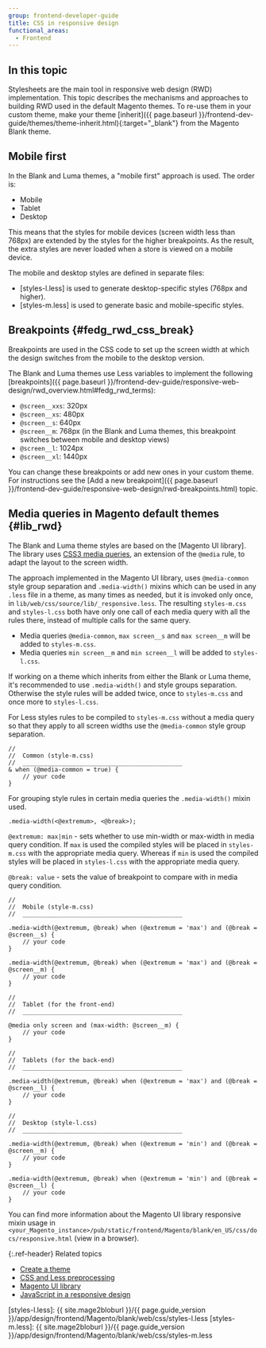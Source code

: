 ```yaml
---
group: frontend-developer-guide
title: CSS in responsive design
functional_areas:
  - Frontend
---
```


## In this topic

Stylesheets are the main tool in responsive web design (RWD) implementation. This topic describes the mechanisms and approaches to building RWD used in the default Magento themes. To re-use them in your custom theme, make your theme [inherit]({{ page.baseurl }}/frontend-dev-guide/themes/theme-inherit.html){:target="_blank"} from the Magento Blank theme.

## Mobile first

In the Blank and Luma themes, a "mobile first" approach is used. The order is:

-  Mobile
-  Tablet
-  Desktop

This means that the styles for mobile devices (screen width less than 768px) are extended by the styles for the higher breakpoints. As the result, the extra styles are never loaded when a store is viewed on a mobile device.

The mobile and desktop styles are defined in separate files:

-  [styles-l.less] is used to generate desktop-specific styles (768px and higher).
-  [styles-m.less] is used to generate basic and mobile-specific styles.

## Breakpoints {#fedg_rwd_css_break}

Breakpoints are used in the CSS code to set up the screen width at which the design switches from the mobile to the desktop version.

The Blank and Luma themes use Less variables to implement the following [breakpoints]({{ page.baseurl }}/frontend-dev-guide/responsive-web-design/rwd_overview.html#fedg_rwd_terms):

-  `@screen__xxs`: 320px
-  `@screen__xs`: 480px
-  `@screen__s`: 640px
-  `@screen__m`: 768px (in the Blank and Luma themes, this breakpoint switches between mobile and desktop views)
-  `@screen__l`: 1024px
-  `@screen__xl`: 1440px

You can change these breakpoints or add new ones in your custom theme. For instructions see the [Add a new breakpoint]({{ page.baseurl }}/frontend-dev-guide/responsive-web-design/rwd-breakpoints.html) topic.

## Media queries in Magento default themes {#lib_rwd}

The Blank and Luma theme styles are based on the [Magento UI library]. The library uses [CSS3 media queries](http://en.wikipedia.org/wiki/Media_queries), an extension of the `@media` rule, to adapt the layout to the screen width.

The approach implemented in the Magento UI library, uses `@media-common` style group separation and `.media-width()` mixins which can be used in any `.less` file in a theme, as many times as needed, but it is invoked only once, in `lib/web/css/source/lib/_responsive.less`. The resulting `styles-m.css` and `styles-l.css` both have only one call of each media query with all the rules there, instead of multiple calls for the same query.

-  Media queries `@media-common`, `max screen__s` and `max screen__m` will be added to `styles-m.css`.
-  Media queries `min screen__m` and `min screen__l` will be added to `styles-l.css`.

If working on a theme which inherits from either the Blank or Luma theme, it's recommended to use `.media-width()` and style groups separation.  Otherwise the style rules will be added twice, once to `styles-m.css` and once more to `styles-l.css`.

For Less styles rules to be compiled to `styles-m.css` without a media query so that they apply to all screen widths use the `@media-common` style group separation.

```less
//
//  Common (style-m.css)
//  _____________________________________________
& when (@media-common = true) {
    // your code
}
```

For grouping style rules in certain media queries the `.media-width()` mixin used.

```less
.media-width(<@extremum>, <@break>);
```

`@extremum: max|min` - sets whether to use min-width or max-width in media query condition. If `max` is used the compiled styles will be placed in `styles-m.css` with the appropriate media query. Whereas if `min` is used the compiled styles will be placed in `styles-l.css` with the appropriate media query.

`@break: value` - sets the value of breakpoint to compare with in media query condition.

```less
//
//  Mobile (style-m.css)
//  _____________________________________________

.media-width(@extremum, @break) when (@extremum = 'max') and (@break = @screen__s) {
    // your code
}

.media-width(@extremum, @break) when (@extremum = 'max') and (@break = @screen__m) {
    // your code
}

//
//  Tablet (for the front-end)
//  _____________________________________________

@media only screen and (max-width: @screen__m) {
    // your code
}

//
//  Tablets (for the back-end)
//  _____________________________________________

.media-width(@extremum, @break) when (@extremum = 'max') and (@break = @screen__l) {
    // your code
}

//
//  Desktop (style-l.css)
//  _____________________________________________

.media-width(@extremum, @break) when (@extremum = 'min') and (@break = @screen__m) {
    // your code
}

.media-width(@extremum, @break) when (@extremum = 'min') and (@break = @screen__l) {
    // your code
}
```

You can find more information about the Magento UI library responsive mixin usage in `<your_Magento_instance>/pub/static/frontend/Magento/blank/en_US/css/docs/responsive.html` (view in a browser).

{:.ref-header}
Related topics

-  [Create a theme]({{page.baseurl}}/frontend-dev-guide/themes/theme-create.html)
-  [CSS and Less preprocessing]({{page.baseurl}}/frontend-dev-guide/css-topics/css-preprocess.html)
-  [Magento UI library]({{page.baseurl}}/frontend-dev-guide/css-topics/theme-ui-lib.html)
-  [JavaScript in a responsive design]({{page.baseurl}}/frontend-dev-guide/responsive-web-design/rwd_js.html)

[styles-l.less]: {{ site.mage2bloburl }}/{{ page.guide_version }}/app/design/frontend/Magento/blank/web/css/styles-l.less
[styles-m.less]: {{ site.mage2bloburl }}/{{ page.guide_version }}/app/design/frontend/Magento/blank/web/css/styles-m.less
